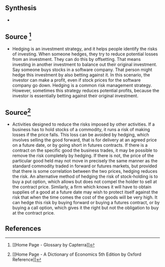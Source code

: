 ## Synthesis
- 
## Source [^1]
- Hedging is an investment strategy, and it helps people identify the risks of investing. When someone hedges, they try to reduce potential losses from an investment. They can do this by offsetting. That means investing in another investment to balance out their original investment. Say someone buys stocks in a software company. That person might hedge this investment by also betting against it. In this scenario, the investor can make a profit, even if stock prices for the software company go down. Hedging is a common risk management strategy. However, sometimes this strategy reduces potential profits, because the investor is essentially betting against their original investment.
## Source[^2]
- Activities designed to reduce the risks imposed by other activities. If a business has to hold stocks of a commodity, it runs a risk of making losses if the price falls. This loss can be avoided by hedging, which involves selling the good forward, that is for delivery at an agreed price on a future date, or by going short in futures contracts. If there is a contract on the specific good the business trades, it may be possible to remove the risk completely by hedging. If there is not, the price of the particular good held may not move in precisely the same manner as the standard commodity traded in forward or futures markets, but provided that there is some correlation between the two prices, hedging reduces the risk. An alternative method of hedging the risk of stock-holding is to buy a put option, which allows but does not compel the holder to sell at the contract price. Similarly, a firm which knows it will have to obtain supplies of a good at a future date may wish to protect itself against the risk that when the time comes the cost of the goods will be very high. It can hedge this risk by buying forward or buying a futures contract, or by buying a call option, which gives it the right but not the obligation to buy at the contract price.
## References

[^1]: [[Home Page - Glossary by Capterra]]
[^2]: [[Home Page - A Dictionary of Economics 5th Edition by Oxford Reference]]
